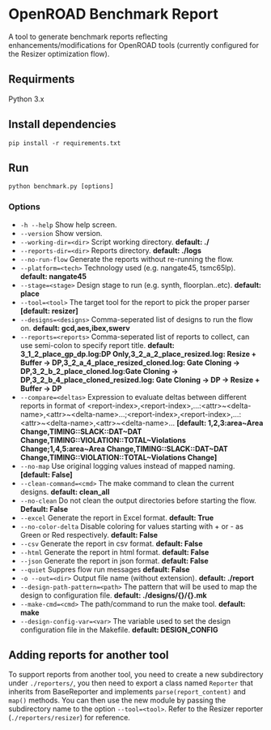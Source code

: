 # OpenROAD Benchmark Report

A tool to generate benchmark reports reflecting enhancements/modifications for OpenROAD tools (currently configured for the Resizer optimization flow).

## Requirments

Python 3.x

## Install dependencies

`pip install -r requirements.txt`

## Run

`python benchmark.py [options]`

### Options

-   `-h --help` Show help screen.
-   `--version` Show version.
-   `--working-dir=<dir>` Script working directory. **default: ./**
-   `--reports-dir=<dir>` Reports directory. **default: ./logs**
-   `--no-run-flow` Generate the reports without re-running the flow.
-   `--platform=<tech>` Technology used (e.g. nangate45, tsmc65lp). **default: nangate45**
-   `--stage=<stage>` Design stage to run (e.g. synth, floorplan..etc). **default: place**
-   `--tool=<tool>` The target tool for the report to pick the proper parser **[default: resizer]**
-   `--designs=<designs>` Comma-seperated list of designs to run the flow on. **default: gcd,aes,ibex,swerv**
-   `--reports=<reports>` Comma-seperated list of reports to collect, can use semi-colon to specify report title. **default: 3_1_2_place_gp_dp.log:DP Only,3_2_a_2_place_resized.log: Resize + Buffer -> DP,3_2_a_4_place_resized_cloned.log: Gate Cloning -> DP,3_2_b_2_place_cloned.log:Gate Cloning -> DP,3_2_b_4_place_cloned_resized.log: Gate Cloning -> DP -> Resize + Buffer -> DP**
-   `--compare=<deltas>` Expression to evaluate deltas between different reports in format of \<report-index\>,\<report-index\>,...:\<attr\>\~\<delta-name\>,\<attr\>\~\<delta-name\>...;\<report-index\>,\<report-index\>,...:\<attr\>\~\<delta-name\>,\<attr\>\~\<delta-name\>... **[default: 1,2,3:area\~Area Change,TIMING::SLACK::DAT\~DAT Change,TIMING::VIOLATION::TOTAL\~Violations Change;1,4,5:area\~Area Change,TIMING::SLACK::DAT\~DAT Change,TIMING::VIOLATION::TOTAL\~Violations Change]**
-   `--no-map` Use original logging values instead of mapped naming. **[default: False]**
-   `--clean-command=<cmd>` The make command to clean the current designs. **default: clean_all**
-   `--no-clean` Do not clean the output directories before starting the flow. **Default: False**
-   `--excel` Generate the report in Excel format. **default: True**
-   `--no-color-delta` Disable coloring for values starting with + or - as Green or Red respectively. **default: False**
-   `--csv` Generate the report in csv format. **default: False**
-   `--html` Generate the report in html format. **default: False**
-   `--json` Generate the report in json format. **default: False**
-   `--quiet` Suppres flow run messages **default: False**
-   `-o --out=<dir>` Output file name (without extension). **default: ./report**
-   `--design-path-pattern=<path>` The pattern that will be used to map the design to configuration file. **default: ./designs/{}/{}.mk**
-   `--make-cmd=<cmd>` The path/command to run the make tool. **default: make**
-   `--design-config-var=<var>` The variable used to set the design configuration file in the Makefile. **default: DESIGN_CONFIG**

## Adding reports for another tool

To support reports from another tool, you need to create a new subdirectory under `./reporters/`, you then need to export a class named `Reporter` that inherits from BaseReporter and implements `parse(report_content)` and `map()` methods. You can then use the new module by passing the subdirectory name to the option `--tool=<tool>`. Refer to the Resizer reporter (`./reporters/resizer`) for reference.
